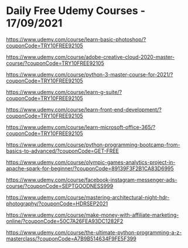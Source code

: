 # Daily Free Udemy Courses - 17/09/2021

https://www.udemy.com/course/learn-basic-photoshop/?couponCode=TRY10FREE92105
https://www.udemy.com/course/adobe-creative-cloud-2020-master-course/?couponCode=TRY10FREE92105
https://www.udemy.com/course/python-3-master-course-for-2021/?couponCode=TRY10FREE92105
https://www.udemy.com/course/learn-g-suite/?couponCode=TRY10FREE92105
https://www.udemy.com/course/learn-front-end-development/?couponCode=TRY10FREE92105
https://www.udemy.com/course/learn-microsoft-office-365/?couponCode=TRY10FREE92105
https://www.udemy.com/course/python-programming-bootcamp-from-basics-to-advanced/?couponCode=GET-FREE
https://www.udemy.com/course/olympic-games-analytics-project-in-apache-spark-for-beginner/?couponCode=89139F3F2B1CA83D6995
https://www.udemy.com/course/facebook-instagram-messenger-ads-course/?couponCode=SEPTGOODNESS999
https://www.udemy.com/course/mastering-architectural-night-hdr-photography/?couponCode=HDRSEP2021
https://www.udemy.com/course/make-money-with-affiliate-marketing-online/?couponCode=50C7A26FEA93DC1282F2
https://www.udemy.com/course/the-ultimate-python-programming-a-z-masterclass/?couponCode=A7B9B514634F9FE5F399
